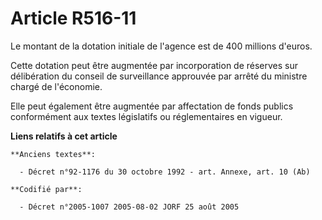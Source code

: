 # Article R516-11

Le montant de la dotation initiale de l'agence est de 400 millions d'euros.

Cette dotation peut être augmentée par incorporation de réserves sur délibération du conseil de surveillance approuvée par
arrêté du ministre chargé de l'économie.

Elle peut également être augmentée par affectation de fonds publics conformément aux textes législatifs ou réglementaires en
vigueur.

**Liens relatifs à cet article**

	**Anciens textes**:

	  - Décret n°92-1176 du 30 octobre 1992 - art. Annexe, art. 10 (Ab)

	**Codifié par**:

	  - Décret n°2005-1007 2005-08-02 JORF 25 août 2005
